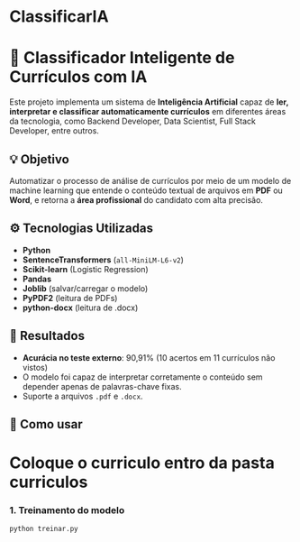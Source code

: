 # ClassificarIA
# 🧠 Classificador Inteligente de Currículos com IA

Este projeto implementa um sistema de **Inteligência Artificial** capaz de **ler, interpretar e classificar automaticamente currículos** em diferentes áreas da tecnologia, como Backend Developer, Data Scientist, Full Stack Developer, entre outros.

## 💡 Objetivo
Automatizar o processo de análise de currículos por meio de um modelo de machine learning que entende o conteúdo textual de arquivos em **PDF** ou **Word**, e retorna a **área profissional** do candidato com alta precisão.

## ⚙️ Tecnologias Utilizadas
- **Python**
- **SentenceTransformers** (`all-MiniLM-L6-v2`)
- **Scikit-learn** (Logistic Regression)
- **Pandas**
- **Joblib** (salvar/carregar o modelo)
- **PyPDF2** (leitura de PDFs)
- **python-docx** (leitura de .docx)

## 🧪 Resultados
- **Acurácia no teste externo**: 90,91% (10 acertos em 11 currículos não vistos)
- O modelo foi capaz de interpretar corretamente o conteúdo sem depender apenas de palavras-chave fixas.
- Suporte a arquivos `.pdf` e `.docx`.

## 📁 Como usar
# Coloque o curriculo entro da pasta curriculos
### 1. Treinamento do modelo
```bash
python treinar.py

